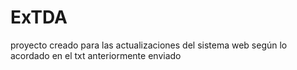 # ExTDA
proyecto creado para las actualizaciones del sistema web según lo acordado en el txt anteriormente enviado
